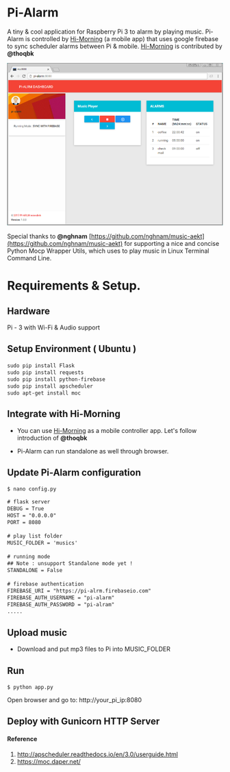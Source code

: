 # Pi-Alarm
A tiny & cool application for Raspberry Pi 3 to alarm by playing music.
Pi-Alarm is controlled by [Hi-Morning](https://github.com/hi-morning/HiMorning) (a mobile app) that uses google firebase to sync scheduler alarms between Pi & mobile. [Hi-Morning](https://github.com/hi-morning/HiMorning) is contributed by **@thoqbk**

![](static/images/screenshot.png)

Special thanks to **@nghnam** [https://github.com/nghnam/music-aekt](https://github.com/nghnam/music-aekt) for supporting a nice and concise Python Mocp Wrapper Utils, which uses to play music in Linux Terminal Command Line.

# Requirements & Setup.
## Hardware
Pi - 3 with Wi-Fi & Audio support

## Setup Environment ( Ubuntu )
```
sudo pip install Flask
sudo pip install requests
sudo pip install python-firebase
sudo pip install apscheduler
sudo apt-get install moc
```

## Integrate with Hi-Morning
* You can use [Hi-Morning](https://github.com/hi-morning/HiMorning) as a mobile controller app. Let's follow introduction of **@thoqbk**

* Pi-Alarm can run standalone as well through browser.

## Update Pi-Alarm configuration
```
$ nano config.py
```

```
# flask server
DEBUG = True
HOST = "0.0.0.0"
PORT = 8080

# play list folder
MUSIC_FOLDER = 'musics'

# running mode
## Note : unsupport Standalone mode yet !
STANDALONE = False

# firebase authentication
FIREBASE_URI = "https://pi-alrm.firebaseio.com"
FIREBASE_AUTH_USERNAME = "pi-alarm"
FIREBASE_AUTH_PASSWORD = "pi-alram"
.....
```

## Upload music 
* Download and put mp3 files to Pi into MUSIC_FOLDER

## Run
```
$ python app.py
```
Open browser and go to: http://your_pi_ip:8080

## Deploy with Gunicorn HTTP Server


#### Reference
1. http://apscheduler.readthedocs.io/en/3.0/userguide.html
2. https://moc.daper.net/